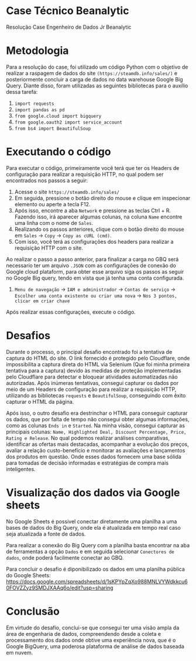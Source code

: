# Case Técnico Beanalytic
Resolução Case Engenheiro de Dados Jr Beanalytic

# Metodologia
Para a resolução do case, foi utilizado um código Python com o objetivo de realizar a raspagem de dados do site `(https://steamdb.info/sales/)` e posteriormente concluir a carga de dados no data warehouse Google Big Query. Diante disso, foram utilizadas as seguintes bibliotecas para o auxílio dessa tarefa:

1. `import requests`
2. `import pandas as pd`
3. `from google.cloud import bigquery`
4. `from google.oauth2 import service_account`
5. `from bs4 import BeautifulSoup`

# Executando o código
Para executar o código, primeiramente você terá que ter os Headers de configuração para realizar a requisição HTTP, no qual podem ser encontrados nos passos a seguir:
1. Acesse o site `https://steamdb.info/sales/`
2. Em seguida, pressione o botão direito do mouse e clique em inspecionar elemento ou aperte a tecla F12.
3. Após isso, encontre a aba `Network` e pressione as teclas Ctrl + R. Fazendo isso, irá aparecer algumas colunas,  na coluna `Name` encontre uma linha com o nome de `Sales`.
4. Realizando os passos anteriores, clique com o botão direito do mouse em `Sales` -> `Copy` -> `Copy as cURL (cmd)`.
5. Com isso, você terá as configurações dos headers para realizar a requisição HTTP com o site.

Ao realizar o passo a passo anterior, para finalizar a carga no GBQ será necessario ter um arquivo `.JSON` com as configurações de conexão do Google cloud plataform, para obter esse arquivo siga os passos as seguir no Google Big query, tendo em vista que já tenha uma conta configurada.
1. `Menu de navegação` -> `IAM e administrador` -> `Contas de serviço` -> `Escolher uma conta existente ou criar uma nova` -> `Nos 3 pontos, clicar em criar chave`

Após realizar essas configurações, execute o código.

# Desafios
Durante o processo, o principal desafio encontrado foi a tentativa de captura do HTML do site. O link fornecido é protegido pelo Cloudflare, onde impossibilita a captura direta do HTML via Selenium (Que foi minha primeira tentativa para a captura) devido às medidas de proteção implementadas pelo Cloudflare para detectar e bloquear atividades automatizadas não autorizadas. Após inúmeras tentativas, consegui capturar os dados por meio de um Headers de configuração para realizar a requisição HTTP, utilizando as bibliotecas `requests` e `BeautifulSoup`, conseguindo com êxito capturar o HTML da página.

Após isso, o outro desafio era destrinchar o HTML para conseguir capturar os dados, que por falta de tempo não consegui obter algumas informações, como as colunas `Ends in` e `Started`. Na minha visão, consegui capturar as principais colunas: `Name, Highlighted Deal, Discount Percentage, Price, Rating e Release`. No qual podemos realizar análises comparativas, identificar as ofertas mais destacadas, acompanhar a evolução dos preços, avaliar a relação custo-benefício e monitorar as avaliações e lançamentos dos produtos em questão. Onde esses dados fornecem uma base sólida para tomadas de decisão informadas e estratégias de compra mais inteligentes.

# Visualização dos dados via Google sheets
No Google Sheets é possivel conectar diretamente uma planilha a uma bases de dados do Big Query, onde ela é atualizada em tempo real caso seja atualizada a fonte de dados.

Para realizar a conexão do Big Query com a planilha basta encontrar na aba de ferramentas a opção `Dados` e em seguida selecionar `Conectores de dados`, onde poderá facilmente conectar ao GBQ.

Para concluir o desafio é diponibilizado os dados em uma planilha pública do Google Sheets:
https://docs.google.com/spreadsheets/d/1sKPYpZqXo988MNLVYWdkkcu60FOVZZyz9SMDJXAAq6o/edit?usp=sharing

# Conclusão
Em virtude do desafio, conclui-se que consegui ter uma visão ampla da área de engenharia de dados, compreendendo desde a coleta e processamento dos dados onde obtive uma experiência nova, que é o Google BigQuery, uma poderosa plataforma de análise de dados baseada em nuvem.
